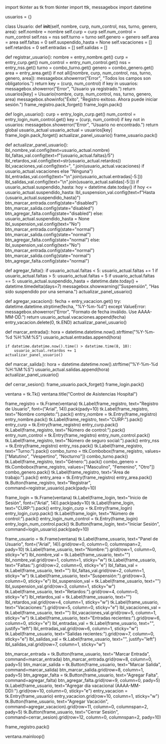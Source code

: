 import tkinter as tk
from tkinter import ttk, messagebox
import datetime

usuarios = {}

class Usuario:
    def __init__(self, nombre, curp, num_control, nss, turno, genero, area):
        self.nombre = nombre
        self.curp = curp
        self.num_control = num_control
        self.nss = nss
        self.turno = turno
        self.genero = genero
        self.area = area
        self.faltas = 0
        self.suspendido_hasta = None
        self.vacaciones = []
        self.retardos = 0
        self.entradas = []
        self.salidas = []

def registrar_usuario():
    nombre = entry_nombre.get()
    curp = entry_curp.get()
    num_control = entry_num_control.get()
    nss = entry_nss.get()
    turno = combo_turno.get()
    genero = combo_genero.get()
    area = entry_area.get()
    if not all([nombre, curp, num_control, nss, turno, genero, area]):
        messagebox.showerror("Error", "Todos los campos son obligatorios.")
        return
    key = (curp, num_control)
    if key in usuarios:
        messagebox.showerror("Error", "Usuario ya registrado.")
        return
    usuarios[key] = Usuario(nombre, curp, num_control, nss, turno, genero, area)
    messagebox.showinfo("Éxito", "Registro exitoso. Ahora puede iniciar sesión.")
    frame_registro.pack_forget()
    frame_login.pack()

def login_usuario():
    curp = entry_login_curp.get()
    num_control = entry_login_num_control.get()
    key = (curp, num_control)
    if key not in usuarios:
        messagebox.showerror("Error", "Usuario no encontrado.")
        return
    global usuario_actual
    usuario_actual = usuarios[key]
    frame_login.pack_forget()
    actualizar_panel_usuario()
    frame_usuario.pack()

def actualizar_panel_usuario():
    lbl_nombre_val.config(text=usuario_actual.nombre)
    lbl_faltas_val.config(text=f"{usuario_actual.faltas}/5")
    lbl_retardos_val.config(text=str(usuario_actual.retardos))
    lbl_vacaciones_val.config(text=", ".join(usuario_actual.vacaciones) if usuario_actual.vacaciones else "Ninguna")
    lbl_entradas_val.config(text="\n".join(usuario_actual.entradas[-5:]))
    lbl_salidas_val.config(text="\n".join(usuario_actual.salidas[-5:]))
    if usuario_actual.suspendido_hasta:
        hoy = datetime.date.today()
        if hoy <= usuario_actual.suspendido_hasta:
            lbl_suspension_val.config(text=f"Hasta {usuario_actual.suspendido_hasta}")
            btn_marcar_entrada.config(state="disabled")
            btn_marcar_salida.config(state="disabled")
            btn_agregar_falta.config(state="disabled")
        else:
            usuario_actual.suspendido_hasta = None
            lbl_suspension_val.config(text="No")
            btn_marcar_entrada.config(state="normal")
            btn_marcar_salida.config(state="normal")
            btn_agregar_falta.config(state="normal")
    else:
        lbl_suspension_val.config(text="No")
        btn_marcar_entrada.config(state="normal")
        btn_marcar_salida.config(state="normal")
        btn_agregar_falta.config(state="normal")

def agregar_falta():
    if usuario_actual.faltas < 5:
        usuario_actual.faltas += 1
        if usuario_actual.faltas > 5:
            usuario_actual.faltas = 5
        if usuario_actual.faltas == 5:
            usuario_actual.suspendido_hasta = datetime.date.today() + datetime.timedelta(days=7)
            messagebox.showwarning("Suspensión", "Has sido suspendido por una semana.")
    actualizar_panel_usuario()

def agregar_vacacion():
    fecha = entry_vacacion.get()
    try:
        datetime.datetime.strptime(fecha, "%Y-%m-%d")
    except ValueError:
        messagebox.showerror("Error", "Formato de fecha inválido. Use AAAA-MM-DD.")
        return
    usuario_actual.vacaciones.append(fecha)
    entry_vacacion.delete(0, tk.END)
    actualizar_panel_usuario()

def marcar_entrada():
    hora = datetime.datetime.now().strftime("%Y-%m-%d %H:%M:%S")
    usuario_actual.entradas.append(hora)
   
    if datetime.datetime.now().time() > datetime.time(8, 10):
        usuario_actual.retardos += 1
    actualizar_panel_usuario()

def marcar_salida():
    hora = datetime.datetime.now().strftime("%Y-%m-%d %H:%M:%S")
    usuario_actual.salidas.append(hora)
    actualizar_panel_usuario()

def cerrar_sesion():
    frame_usuario.pack_forget()
    frame_login.pack()

ventana = tk.Tk()
ventana.title("Control de Asistencias Hospital")

frame_registro = tk.Frame(ventana)
tk.Label(frame_registro, text="Registro de Usuario", font=("Arial", 14)).pack(pady=10)
tk.Label(frame_registro, text="Nombre completo:").pack()
entry_nombre = tk.Entry(frame_registro)
entry_nombre.pack()
tk.Label(frame_registro, text="CURP:").pack()
entry_curp = tk.Entry(frame_registro)
entry_curp.pack()
tk.Label(frame_registro, text="Número de control:").pack()
entry_num_control = tk.Entry(frame_registro)
entry_num_control.pack()
tk.Label(frame_registro, text="Número de seguro social:").pack()
entry_nss = tk.Entry(frame_registro)
entry_nss.pack()
tk.Label(frame_registro, text="Turno:").pack()
combo_turno = ttk.Combobox(frame_registro, values=["Matutino", "Vespertino", "Nocturno"])
combo_turno.pack()
tk.Label(frame_registro, text="Género:").pack()
combo_genero = ttk.Combobox(frame_registro, values=["Masculino", "Femenino", "Otro"])
combo_genero.pack()
tk.Label(frame_registro, text="Área de trabajo:").pack()
entry_area = tk.Entry(frame_registro)
entry_area.pack()
tk.Button(frame_registro, text="Registrar", command=registrar_usuario).pack(pady=10)

frame_login = tk.Frame(ventana)
tk.Label(frame_login, text="Inicio de Sesión", font=("Arial", 14)).pack(pady=10)
tk.Label(frame_login, text="CURP:").pack()
entry_login_curp = tk.Entry(frame_login)
entry_login_curp.pack()
tk.Label(frame_login, text="Número de control:").pack()
entry_login_num_control = tk.Entry(frame_login)
entry_login_num_control.pack()
tk.Button(frame_login, text="Iniciar Sesión", command=login_usuario).pack(pady=10)

frame_usuario = tk.Frame(ventana)
tk.Label(frame_usuario, text="Panel de Usuario", font=("Arial", 14)).grid(row=0, column=0, columnspan=2, pady=10)
tk.Label(frame_usuario, text="Nombre:").grid(row=1, column=0, sticky="e")
lbl_nombre_val = tk.Label(frame_usuario, text="")
lbl_nombre_val.grid(row=1, column=1, sticky="w")
tk.Label(frame_usuario, text="Faltas:").grid(row=2, column=0, sticky="e")
lbl_faltas_val = tk.Label(frame_usuario, text="")
lbl_faltas_val.grid(row=2, column=1, sticky="w")
tk.Label(frame_usuario, text="Suspensión:").grid(row=3, column=0, sticky="e")
lbl_suspension_val = tk.Label(frame_usuario, text="")
lbl_suspension_val.grid(row=3, column=1, sticky="w")
tk.Label(frame_usuario, text="Retardos:").grid(row=4, column=0, sticky="e")
lbl_retardos_val = tk.Label(frame_usuario, text="")
lbl_retardos_val.grid(row=4, column=1, sticky="w")
tk.Label(frame_usuario, text="Vacaciones:").grid(row=5, column=0, sticky="e")
lbl_vacaciones_val = tk.Label(frame_usuario, text="")
lbl_vacaciones_val.grid(row=5, column=1, sticky="w")
tk.Label(frame_usuario, text="Entradas recientes:").grid(row=6, column=0, sticky="e")
lbl_entradas_val = tk.Label(frame_usuario, text="", justify="left")
lbl_entradas_val.grid(row=6, column=1, sticky="w")
tk.Label(frame_usuario, text="Salidas recientes:").grid(row=7, column=0, sticky="e")
lbl_salidas_val = tk.Label(frame_usuario, text="", justify="left")
lbl_salidas_val.grid(row=7, column=1, sticky="w")

btn_marcar_entrada = tk.Button(frame_usuario, text="Marcar Entrada", command=marcar_entrada)
btn_marcar_entrada.grid(row=8, column=0, pady=5)
btn_marcar_salida = tk.Button(frame_usuario, text="Marcar Salida", command=marcar_salida)
btn_marcar_salida.grid(row=8, column=1, pady=5)
btn_agregar_falta = tk.Button(frame_usuario, text="Agregar Falta", command=agregar_falta)
btn_agregar_falta.grid(row=9, column=0, pady=5)
tk.Label(frame_usuario, text="Agregar día vacacional (AAAA-MM-DD):").grid(row=10, column=0, sticky="e")
entry_vacacion = tk.Entry(frame_usuario)
entry_vacacion.grid(row=10, column=1, sticky="w")
tk.Button(frame_usuario, text="Agregar Vacación", command=agregar_vacacion).grid(row=11, column=0, columnspan=2, pady=5)
tk.Button(frame_usuario, text="Cerrar Sesión", command=cerrar_sesion).grid(row=12, column=0, columnspan=2, pady=10)

frame_registro.pack()

ventana.mainloop()
